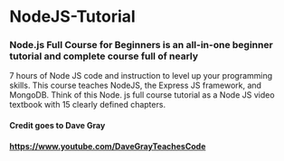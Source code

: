 # NodeJS-Tutorial

### Node.js Full Course for Beginners is an all-in-one beginner tutorial and complete course full of nearly 
7 hours of Node JS code and instruction to level up your programming skills. This course teaches NodeJS, 
the Express JS framework, and MongoDB. Think of this Node.
js full course tutorial as a Node JS video textbook with 15 clearly defined chapters.

#### Credit goes to Dave Gray
#### https://www.youtube.com/DaveGrayTeachesCode
